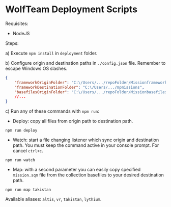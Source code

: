 # WolfTeam Deployment Scripts

Requisites:

- NodeJS

Steps:

a) Execute `npm install` in `deployment` folder.

b) Configure origin and destination paths in `./config.json` file. Remember to escape Windows OS slashes.

```json
{
    "frameworkOriginFolder": "C:\/Users/.../repoFolder/Missionframework",
    "frameworkDestinationFolder": "C:\/Users/.../mpmissions",
    "basefilesOriginFolder": "C:\/Users/.../repoFolder/Missionbasefiles"
    //...
}
```

c) Run any of these commands with `npm run`:

- Deploy: copy all files from origin path to destination path.

```shell
npm run deploy
```

- Watch: start a file changing listener which sync origin and destination path. You must keep the command active in your console prompt. For cancel `ctrl+c`.

```shell
npm run watch
```

- Map: with a second parameter you can easily copy specified `mission.sqm` file from the collection basefiles to your desired destination path.

```shell
npm run map takistan
```

Available aliases: `altis`, `vr`, `takistan`, `lythium`.
